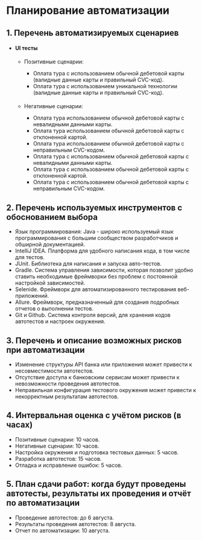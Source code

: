 # Планирование автоматизации

## 1. Перечень автоматизируемых сценариев

- #### UI тесты

    - Позитивные сценарии:

        - Оплата тура с использованием обычной дебетовой карты (валидные данные карты и правильный CVC-код).
        - Оплата тура с использованием уникальной технологии (валидные данные карты и правильный CVC-код).
    ####
    - Негативные сценарии:

        - Оплата тура использованием обычной дебетовой карты с невалидными данными карты.
        - Оплата тура использованием обычной дебетовой карты с отклоненной картой.
        - Оплата тура использованием обычной дебетовой карты с неправильным CVC-кодом.
        - Оплата тура с использованием обычной дебетовой карты с невалидными данными карты.
        - Оплата тура с использованием обычной дебетовой карты с отклоненной картой.
        - Оплата тура с использованием обычной дебетовой карты с неправильным CVC-кодом.

## 2. Перечень используемых инструментов с обоснованием выбора

* Язык программирования: Java - широко используемый язык программирования с большим сообществом разработчиков и обширной документацией.
* IntelliJ IDEA. Платформа для удобного написания кода, в том числе для тестов.
* JUnit. Библиотека для написания и запуска авто-тестов.
* Gradle. Система управления зависимости, которая позволит удобно ставить необходимые фреймворки без проблем с постоянной настройкой зависимостей.
* Selenide. Фреймворк для автоматизированного тестирования веб-приложений.
* Allure. Фреймворк, предназначенный для создания подробных отчетов о выполнении тестов.
* Git и Github. Система контроля версий, для хранения кодов автотестов и настроек окружения.

## 3. Перечень и описание возможных рисков при автоматизации

* Изменение структуры API банка или приложения может привести к несовместимости автотестов.
* Отсутствие доступа к банковским сервисам может привести к невозможности проведения автотестов.
* Неправильная конфигурация тестового окружения может привести к некорректным результатам автотестов.

## 4. Интервальная оценка с учётом рисков (в часах)

* Позитивные сценарии: 10 часов.
* Негативные сценарии: 10 часов.
* Настройка окружения и подготовка тестовых данных: 5 часов.
* Разработка автотестов: 15 часов.
* Отладка и исправление ошибок: 5 часов.

## 5. План сдачи работ: когда будут проведены автотесты, результаты их проведения и отчёт по автоматизации

* Проведение автотестов: до 6 августа.
* Результаты проведения автотестов: 8 августа.
* Отчет по автоматизации: 10 августа.